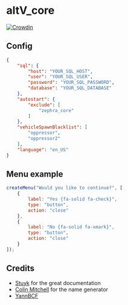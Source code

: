 # altV_core
[![Crowdin](https://badges.crowdin.net/zephra-altv/localized.svg)](https://crowdin.com/project/zephra-altv)

## Config
```json
{
    "sql": {
        "host": "YOUR_SQL_HOST",
        "user": "YOUR_SQL_USER",
        "password": "YOUR_SQL_PASSWORD",
        "database": "YOUR_SQL_DATABASE"
    },
    "autostart": {
        "exclude": [
            "zephra_core"
        ]
    },
    "vehicleSpawnBlacklist": [
        "oppressor",
        "oppressor2"
    ],
    "language": "en_US"
}
```

## Menu example
```js
createMenu("Would you like to continue?", [
    {
        label: "Yes {fa-solid fa-check}",
        type: "button",
        action: "close"
    },
    {
        label: "No {fa-solid fa-xmark}",
        type: "button",
        action: "close"
    }
]);
```

## Credits
* [Stuyk](https://github.com/Stuyk) for the great documentation
* [Colin Mitchell](https://muffinlabs.com) for the name generator
* [YannBCF](https://github.com/YannBCF)

